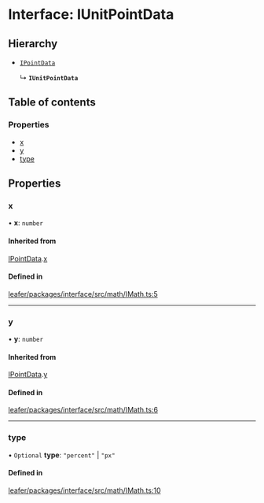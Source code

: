 # Interface: IUnitPointData

## Hierarchy

- [`IPointData`](IPointData.md)

  ↳ **`IUnitPointData`**

## Table of contents

### Properties

- [x](IUnitPointData.md#x)
- [y](IUnitPointData.md#y)
- [type](IUnitPointData.md#type)

## Properties

### x

• **x**: `number`

#### Inherited from

[IPointData](IPointData.md).[x](IPointData.md#x)

#### Defined in

[leafer/packages/interface/src/math/IMath.ts:5](https://github.com/leaferjs/leafer/blob/a165a56/packages/interface/src/math/IMath.ts#L5)

___

### y

• **y**: `number`

#### Inherited from

[IPointData](IPointData.md).[y](IPointData.md#y)

#### Defined in

[leafer/packages/interface/src/math/IMath.ts:6](https://github.com/leaferjs/leafer/blob/a165a56/packages/interface/src/math/IMath.ts#L6)

___

### type

• `Optional` **type**: ``"percent"`` \| ``"px"``

#### Defined in

[leafer/packages/interface/src/math/IMath.ts:10](https://github.com/leaferjs/leafer/blob/a165a56/packages/interface/src/math/IMath.ts#L10)
